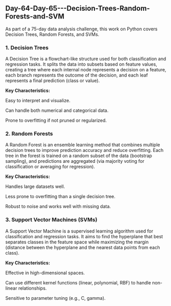 ## Day-64-Day-65---Decision-Trees-Random-Forests-and-SVM
As part of a 75-day data analysis challenge, this work on Python covers Decision Trees, Random Forests, and SVMs.

### 1. Decision Trees

A Decision Tree is a flowchart-like structure used for both classification and regression tasks. It splits the data into subsets based on feature values, creating a tree where each internal node represents a decision on a feature, each branch represents the outcome of the decision, and each leaf represents a final prediction (class or value).

**Key Characteristics:**

Easy to interpret and visualize.

Can handle both numerical and categorical data.

Prone to overfitting if not pruned or regularized.

### 2. Random Forests

A Random Forest is an ensemble learning method that combines multiple decision trees to improve prediction accuracy and reduce overfitting. Each tree in the forest is trained on a random subset of the data (bootstrap sampling), and predictions are aggregated (via majority voting for classification or averaging for regression).

**Key Characteristics:**

Handles large datasets well.

Less prone to overfitting than a single decision tree.

Robust to noise and works well with missing data.

### 3. Support Vector Machines (SVMs)

A Support Vector Machine is a supervised learning algorithm used for classification and regression tasks. It aims to find the hyperplane that best separates classes in the feature space while maximizing the margin (distance between the hyperplane and the nearest data points from each class).

**Key Characteristics:**

Effective in high-dimensional spaces.

Can use different kernel functions (linear, polynomial, RBF) to handle non-linear relationships.

Sensitive to parameter tuning (e.g., C, gamma).
